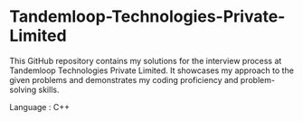 # Tandemloop-Technologies-Private-Limited
This GitHub repository contains my solutions for the interview process at Tandemloop Technologies Private Limited. It showcases my approach to the given problems and demonstrates my coding proficiency and problem-solving skills.

Language : C++

